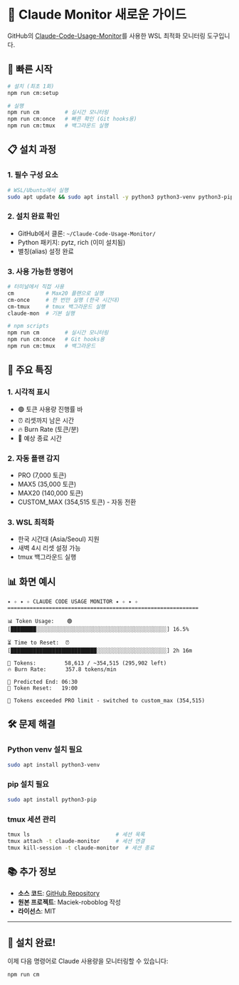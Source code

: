 # 🎯 Claude Monitor 새로운 가이드

GitHub의 [Claude-Code-Usage-Monitor](https://github.com/Maciek-roboblog/Claude-Code-Usage-Monitor)를 사용한 WSL 최적화 모니터링 도구입니다.

## 🚀 빠른 시작

```bash
# 설치 (최초 1회)
npm run cm:setup

# 실행
npm run cm        # 실시간 모니터링
npm run cm:once   # 빠른 확인 (Git hooks용)
npm run cm:tmux   # 백그라운드 실행
```

## 📋 설치 과정

### 1. 필수 구성 요소
```bash
# WSL/Ubuntu에서 실행
sudo apt update && sudo apt install -y python3 python3-venv python3-pip git tmux
```

### 2. 설치 완료 확인
- GitHub에서 클론: `~/Claude-Code-Usage-Monitor/`
- Python 패키지: pytz, rich (이미 설치됨)
- 별칭(alias) 설정 완료

### 3. 사용 가능한 명령어
```bash
# 터미널에서 직접 사용
cm          # Max20 플랜으로 실행
cm-once     # 한 번만 실행 (한국 시간대)
cm-tmux     # tmux 백그라운드 실행
claude-mon  # 기본 실행

# npm scripts
npm run cm        # 실시간 모니터링
npm run cm:once   # Git hooks용
npm run cm:tmux   # 백그라운드
```

## 🔧 주요 특징

### 1. 시각적 표시
- 🟢 토큰 사용량 진행률 바
- ⏰ 리셋까지 남은 시간
- 🔥 Burn Rate (토큰/분)
- 🔮 예상 종료 시간

### 2. 자동 플랜 감지
- PRO (7,000 토큰)
- MAX5 (35,000 토큰)  
- MAX20 (140,000 토큰)
- CUSTOM_MAX (354,515 토큰) - 자동 전환

### 3. WSL 최적화
- 한국 시간대 (Asia/Seoul) 지원
- 새벽 4시 리셋 설정 가능
- tmux 백그라운드 실행

## 📊 화면 예시

```
✦ ✧ ✦ ✧ CLAUDE CODE USAGE MONITOR ✦ ✧ ✦ ✧
============================================================

📊 Token Usage:    🟢 [████████░░░░░░░░░░░░░░░░░░░░░░░░░░░░░░░░░░░░░░░░░] 16.5%

⏳ Time to Reset:  ⏰ [███████████████████████████░░░░░░░░░░░░░░░░░░░░░░] 2h 16m

🎯 Tokens:         58,613 / ~354,515 (295,902 left)
🔥 Burn Rate:      357.8 tokens/min

🏁 Predicted End: 06:30
🔄 Token Reset:   19:00

🔄 Tokens exceeded PRO limit - switched to custom_max (354,515)
```

## 🛠️ 문제 해결

### Python venv 설치 필요
```bash
sudo apt install python3-venv
```

### pip 설치 필요
```bash
sudo apt install python3-pip
```

### tmux 세션 관리
```bash
tmux ls                           # 세션 목록
tmux attach -t claude-monitor     # 세션 연결
tmux kill-session -t claude-monitor  # 세션 종료
```

## 📚 추가 정보

- **소스 코드**: [GitHub Repository](https://github.com/Maciek-roboblog/Claude-Code-Usage-Monitor)
- **원본 프로젝트**: Maciek-roboblog 작성
- **라이선스**: MIT

---

## 🎉 설치 완료!

이제 다음 명령어로 Claude 사용량을 모니터링할 수 있습니다:
```bash
npm run cm
```